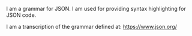 I am a grammar for JSON. I am used for providing syntax highlighting for JSON code.

I am a transcription of the grammar defined at: https://www.json.org/
